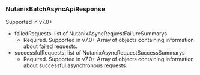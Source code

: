 ### NutanixBatchAsyncApiResponse
Supported in v7.0+

- failedRequests: list of NutanixAsyncRequestFailureSummarys
  - Required. Supported in v7.0+
Array of objects containing information about failed requests.
- successfulRequests: list of NutanixAsyncRequestSuccessSummarys
  - Required. Supported in v7.0+
Array of objects containing information about successful asynchronous requests.
